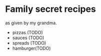 # Family secret recipes
as given by my grandma.

* pizzas (TODO)
* sauces (TODO)
* spreads (TODO)
* hamburger(TODO)
